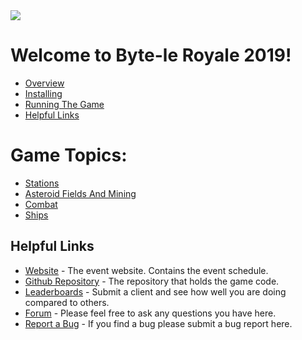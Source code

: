 
<img src="_static/dd.png"/>

# Welcome to Byte-le Royale 2019!

* [Overview](overview.md)
* [Installing](installing.md)
* [Running The Game](running_the_game.md)
* [Helpful Links](helpful_links.md)


# Game Topics:
* [Stations](stations.md)
* [Asteroid Fields And Mining](asteroid_fields_and_mining.md)
* [Combat](combat.md)
* [Ships](ships.md)

## Helpful Links

* [Website](https://royale.ndacm.org) - The event website. Contains the event schedule.
* [Github Repository]() - The repository that holds the game code.
* [Leaderboards]() - Submit a client and see how well you are doing compared to others.
* [Forum]() - Please feel free to ask any questions you have here.
* [Report a Bug]() - If you find a bug please submit a bug report here.

